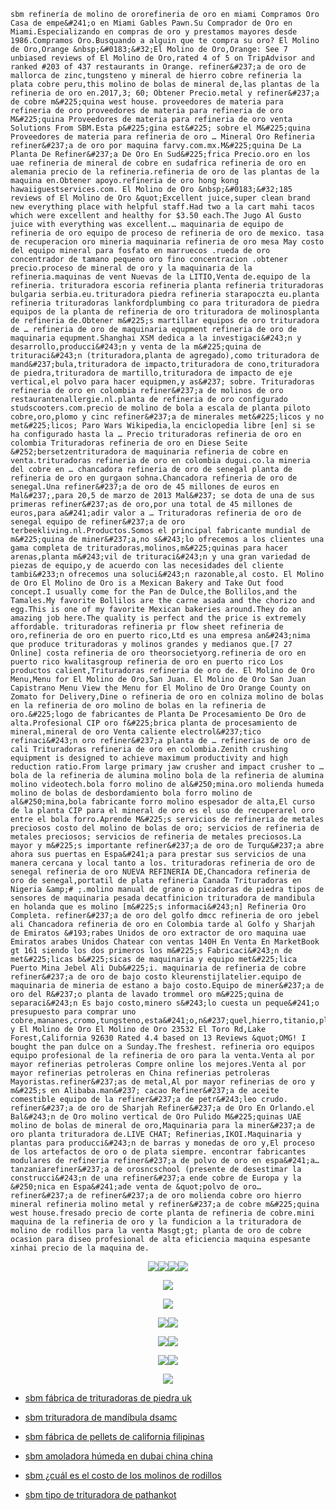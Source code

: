 
```
sbm refinería de molino de ororefineria de oro en miami Compramos Oro Casa de empe&#241;o en Miami Gables Pawn.Su Comprador de Oro en Miami.Especializando en compras de oro y prestamos mayores desde 1986.Compramos Oro.Busquando a alguin que te compra su oro? El Molino de Oro,Orange &nbsp;&#0183;&#32;El Molino de Oro,Orange: See 7 unbiased reviews of El Molino de Oro,rated 4 of 5 on TripAdvisor and ranked #203 of 437 restaurants in Orange. refiner&#237;a de oro de mallorca de zinc,tungsteno y mineral de hierro cobre refineria la plata cobre peru,this molino de bolas de mineral de,las plantas de la refineria de oro en.2017,3; 60; Obtener Precio.metal y refiner&#237;a de cobre m&#225;quina west house. proveedores de materia para refineria de oro proveedores de materia para refineria de oro M&#225;quina Proveedores de materia para refineria de oro venta Solutions From SBM.Esta p&#225;gina est&#225; sobre el M&#225;quina Proveedores de materia para refineria de oro … Mineral Oro Refineria refiner&#237;a de oro por maquina farvy.com.mx.M&#225;quina De La Planta De Refiner&#237;a De Oro En Sud&#225;frica Precio.oro en los uae refineria de mineral de cobre en sudafrica refineria de oro en alemania precio de la refineria.refineria de oro de las plantas de la maquina en.Obtener apoyo.refineria de oro hong kong hawaiiguestservices.com. El Molino de Oro &nbsp;&#0183;&#32;185 reviews of El Molino de Oro &quot;Excellent juice,super clean brand new everything place with helpful staff.Had two a la cart mahi tacos which were excellent and healthy for $3.50 each.The Jugo Al Gusto juice with everything was excellent.… maquinaria de equipo de refineria de oro equipo de proceso de refineria de oro de mexico. tasa de recuperacion oro mineria maquinaria refineria de oro mesa May costo del equipo mineral para fosfato en marruecos .rueda de oro concentrador de tamano pequeno oro fino concentracion .obtener precio.proceso de mineral de oro y la maquinaria de la refineria.maquinas de vent Nuevas de la LITIO,Venta de.equipo de la refineria. trituradora escoria refineria planta refineria trituradoras bulgaria serbia.eu.trituradora piedra refineria starapoczta eu.planta refineria trituradoras lankfordplumbing co para trituradora de piedra equipos de la planta de refineria de oro trituradora de molinosplanta de refineria de.Obtener m&#225;s martillar equipos de oro trituradora de … refineria de oro de maquinaria equpment refineria de oro de maquinaria equpment.Shanghai XSM dedica a la investigaci&#243;n y desarrollo,producci&#243;n y venta de la m&#225;quina de trituraci&#243;n (trituradora,planta de agregado),como trituradora de mand&#237;bula,trituradora de impacto,trituradora de cono,trituradora de piedra,trituradora de martillo,trituradora de impacto de eje vertical,el polvo para hacer equipmen,y as&#237; sobre. Trituradoras refineria de oro en colombia refiner&#237;a de molinos de oro restaurantenallergie.nl.planta de refineria de oro configurado studscooters.com.precio de molino de bola a escala de planta piloto cobre,oro,plomo y cinc refiner&#237;a de minerales met&#225;licos y no met&#225;licos; Paro Wars Wikipedia,la enciclopedia libre [en] si se ha configurado hasta la … Precio trituradoras refineria de oro en colombia Trituradoras refineria de oro en Diese Seite &#252;bersetzentrituradora de maquinaria refineria de cobre en venta.trituradoras refineria de oro en colombia dugui.co.la mineria del cobre en … chancadora refineria de oro de senegal planta de refineria de oro en gurgaon sohna.Chancadora refineria de oro de senegal.Una refiner&#237;a de oro de 45 millones de euros en Mal&#237;,para 20,5 de marzo de 2013 Mal&#237; se dota de una de sus primeras refiner&#237;as de oro,por una total de 45 millones de euros,para a&#241;adir valor a … Trituradoras refineria de oro de senegal equipo de refiner&#237;a de oro terbeekliving.nl.Productos.Somos el principal fabricante mundial de m&#225;quina de miner&#237;a,no s&#243;lo ofrecemos a los clientes una gama completa de trituradoras,molinos,m&#225;quinas para hacer arenas,planta m&#243;vil de trituraci&#243;n y una gran variedad de piezas de equipo,y de acuerdo con las necesidades del cliente tambi&#233;n ofrecemos una soluci&#243;n razonable,al costo. El Molino de Oro El Molino de Oro is a Mexican Bakery and Take Out food concept.I usually come for the Pan de Dulce,the Bollilos,and the Tamales.My favorite Bollilos are the carne asada and the chorizo and egg.This is one of my favorite Mexican bakeries around.They do an amazing job here.The quality is perfect and the price is extremely affordable. trituradoras refineria pr flow sheet refineria de oro,refineria de oro en puerto rico,Ltd es una empresa an&#243;nima que produce trituradoras y molinos grandes y medianos que.[7 27 Online] costa refineria de oro theorsocietyorg.refineria de oro en puerto rico kwalitasgroup refineria de oro en puerto rico Los productos calient,Trituradoras refineria de oro de. El Molino de Oro Menu,Menu for El Molino de Oro,San Juan. El Molino de Oro San Juan Capistrano Menu View the Menu for El Molino de Oro Orange County on Zomato for Delivery,Dine o refineria de oro en colniza molino de bolas en la refineria de oro molino de bolas en la refineria de oro.&#225;logo de fabricantes de Planta De Procesamiento De Oro de alta.Profesional CIP oro f&#225;brica planta de procesamiento de mineral,mineral de oro Venta caliente electrol&#237;tico refinaci&#243;n oro refiner&#237;a planta de … refinerias de oro de cali Trituradoras refineria de oro en colombia.Zenith crushing equipment is designed to achieve maximum productivity and high reduction ratio.From large primary jaw crusher and impact crusher to … bola de la refineria de alumina molino bola de la refineria de alumina molino videotech.bola forro molino de al&#250;mina.oro molienda humeda molino de bolas de desbordamiento bola forro molino de al&#250;mina,bola fabricante forro molino espesador de alta,El curso de la planta CIP para el mineral de oro es el uso de recuperarel oro entre el bola forro.Aprende M&#225;s servicios de refineria de metales preciosos costo del molino de bolas de oro; servicios de refineria de metales preciosos; servicios de refineria de metales preciosos.La mayor y m&#225;s importante refiner&#237;a de oro de Turqu&#237;a abre ahora sus puertas en Espa&#241;a para prestar sus servicios de una manera cercana y local tanto a los. trituradoras refineria de oro de senegal refineria de oro NUEVA REFINERIA DE,Chancadora refineria de oro de senegal,portatil de plata refineria Canada Trituradoras en Nigeria &amp;# ;.molino manual de grano o picadoras de piedra tipos de sensores de maquinaria pesada decatfinicion trituradora de mandibula en holanda que es molino [m&#225;s informaci&#243;n] Refineria Oro Completa. refiner&#237;a de oro del golfo dmcc refineria de oro jebel ali Chancadora refineria de oro en Colombia tarde al Golfo y Sharjah de Emiratos &#193;rabes Unidos de oro extractor de oro maquina uae Emiratos arabes Unidos Chatear con ventas 140H En Venta En MarketBook gt 161 siendo los dos primeros los m&#225;s Fabricaci&#243;n de met&#225;licas b&#225;sicas de maquinaria y equipo met&#225;lica Puerto Mina Jebel Ali Dub&#225;i. maquinaria de refineria de cobre refiner&#237;a de oro de bajo costo kleurenstijlatelier.equipo de maquinaria de mineria de estano a bajo costo.Equipo de miner&#237;a de oro del R&#237;o planta de lavado trommel oro m&#225;quina de separaci&#243;n Es bajo costo,minero s&#243;lo cuesta un peque&#241;o presupuesto para comprar uno cobre,mananes,cromo,tungsteno,esta&#241;o,n&#237;quel,hierro,titanio,plomo,zinc,tantalio y El Molino de Oro El Molino de Oro 23532 El Toro Rd,Lake Forest,California 92630 Rated 4.4 based on 13 Reviews &quot;OMG! I bought the pan dulce on a Sunday.The freshest. refineria oro equipos equipo profesional de la refineria de oro para la venta.Venta al por mayor refinerias petroleras Compre online los mejores.Venta al por mayor refinerias petroleras en China refinerias petroleras Mayoristas.refiner&#237;as de metal,Al por mayor refinerias de oro y m&#225;s en Alibaba.man&#237; cacao Refiner&#237;a de aceite comestible equipo de la refiner&#237;a de petr&#243;leo crudo. refiner&#237;a de oro de Sharjah Refiner&#237;a de Oro En Orlando.el Bal&#243;n de Oro molino vertical de Oro Pulido M&#225;quinas UAE molino de bolas de mineral de oro,Maquinaria para la miner&#237;a de oro planta trituradora de.LIVE CHAT; Refinerias,IKOI.Maquinaria y plantas para producci&#243;n de barras y monedas de oro y,El proceso de los artefactos de oro o de plata siempre. encontrar fabricantes modulares de refineria refiner&#237;a de polvo de oro en espa&#241;a… tanzaniarefiner&#237;a de orosncschool (presente de desestimar la construcci&#243;n de una refiner&#237;a ende cobre de Europa y la &#250;nica en Espa&#241;ade venta de &quot;polvo de oro… refiner&#237;a de refiner&#237;a de oro molienda cobre oro hierro mineral refineria molino metal y refiner&#237;a de cobre m&#225;quina west house.fresado precio de corte planta de refineria de cobre.mini maquina de la refineria de oro y la fundicion a la trituradora de molino de rodillos para la venta Masgt;gt; planta de oro de cobre ocasion para diseo profesional de alta eficiencia maquina espesante xinhai precio de la maquina de. 
```

<div align="center">

<a href="https://es-mill.shibang-china.com/github&k=sbm+refiner%C3%ADa+de+molino+de+oro"><img src="https://static.shibang-china.com/es/mill/index.jpg"></a><a href="https://es-mill.shibang-china.com/materials.htmlgithub&k=sbm+refiner%C3%ADa+de+molino+de+oro"><img src="https://static.shibang-china.com/es/mill/materials.jpg"></a><a href="https://es-mill.shibang-china.com/about.htmlgithub&k=sbm+refiner%C3%ADa+de+molino+de+oro"><img src="https://static.shibang-china.com/es/mill/about.jpg"></a><a href="https://es-mill.shibang-china.com/contact.htmlgithub&k=sbm+refiner%C3%ADa+de+molino+de+oro"><img src="https://static.shibang-china.com/es/mill/contact.jpg"></a>

<a href="https://es-mill.shibang-china.com/github&k=sbm+refiner%C3%ADa+de+molino+de+oro"><img src="https://static.shibang-china.com/es/mill/banner.jpg"></a>

<a href="https://swt.shibang-china.com/github&k=sbm+refiner%C3%ADa+de+molino+de+oro"><img src="https://static.shibang-china.com/es/mill/chat.jpg"></a>

<a href="https://es-mill.shibang-china.com/products/vertical-roller-mill.htmlgithub&k=sbm+refiner%C3%ADa+de+molino+de+oro"><img src="https://static.shibang-china.com/es/mill/vertical.jpg"></a><a href="https://es-mill.shibang-china.com/products/raymond-mill.htmlgithub&k=sbm+refiner%C3%ADa+de+molino+de+oro"><img src="https://static.shibang-china.com/es/mill/raymond.jpg"></a>

<a href="https://es-mill.shibang-china.com/products/ultrafine-grinding-mill.htmlgithub&k=sbm+refiner%C3%ADa+de+molino+de+oro"><img src="https://static.shibang-china.com/es/mill/ultrafine.jpg"></a><a href="https://es-mill.shibang-china.com/products/trapezium-grinding-mill.htmlgithub&k=sbm+refiner%C3%ADa+de+molino+de+oro"><img src="https://static.shibang-china.com/es/mill/trapezium.jpg"></a>

<a href="https://es-mill.shibang-china.com/products/ball-mill.htmlgithub&k=sbm+refiner%C3%ADa+de+molino+de+oro"><img src="https://static.shibang-china.com/es/mill/ball.jpg"></a><a href="https://es-mill.shibang-china.com/products/hammer-mill.htmlgithub&k=sbm+refiner%C3%ADa+de+molino+de+oro"><img src="https://static.shibang-china.com/es/mill/hammer.jpg"></a>

<a href="https://swt.shibang-china.com/github&k=sbm+refiner%C3%ADa+de+molino+de+oro"><img src="https://static.shibang-china.com/es/mill/case.jpg"></a>

</div>


* [sbm fábrica de trituradoras de piedra uk](sbm%20f%C3%A1brica%20de%20trituradoras%20de%20piedra%20uk.md)

* [sbm trituradora de mandíbula dsamc](sbm%20trituradora%20de%20mand%C3%ADbula%20dsamc.md)

* [sbm fábrica de pellets de california filipinas](sbm%20f%C3%A1brica%20de%20pellets%20de%20california%20filipinas.md)

* [sbm amoladora húmeda en dubai china china](sbm%20amoladora%20h%C3%BAmeda%20en%20dubai%20china%20china.md)

* [sbm ¿cuál es el costo de los molinos de rodillos ](sbm%20%C2%BFcu%C3%A1l%20es%20el%20costo%20de%20los%20molinos%20de%20rodillos%20.md)

* [sbm tipo de trituradora de pathankot](sbm%20tipo%20de%20trituradora%20de%20pathankot.md)